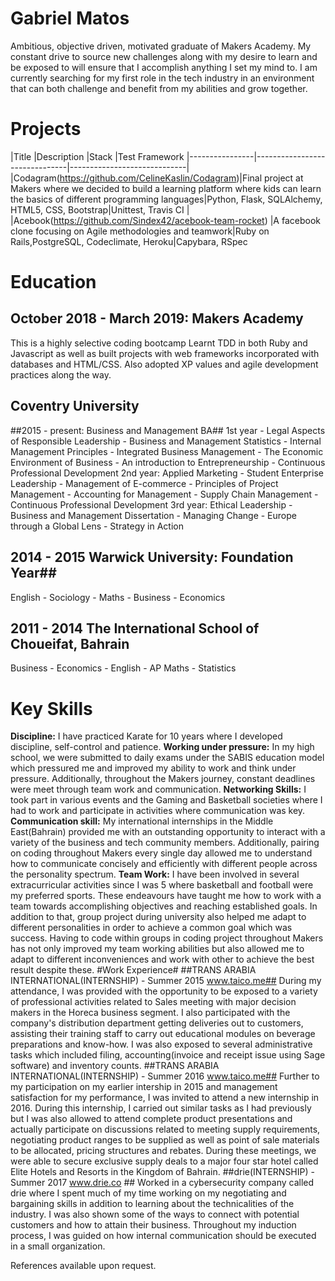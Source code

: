 # Gabriel Matos #
Ambitious, objective driven, motivated graduate of Makers Academy. My constant drive to source new challenges along with my desire to learn and be exposed to will ensure that I accomplish anything I set my mind to. I am currently searching for my first role in the tech industry in an environment that can both challenge and benefit from my abilities and grow together.

# Projects #
|Title                                             |Description                    |Stack                         |Test Framework
|----------------|-------------------------------|-----------------------------|
|Codagram(https://github.com/CelineKaslin/Codagram)|Final project at Makers where we decided to build a learning platform where kids can learn the basics of different programming languages|Python, Flask, SQLAlchemy, HTML5, CSS, Bootstrap|Unittest, Travis CI                |
|Acebook(https://github.com/Sindex42/acebook-team-rocket)         |A facebook clone focusing on Agile methodologies and teamwork|Ruby on Rails,PostgreSQL, Codeclimate, Heroku|Capybara, RSpec

# Education #
## October 2018 - March 2019: Makers Academy
This is a highly selective coding bootcamp
Learnt TDD in both Ruby and Javascript as well as built projects with web frameworks incorporated with databases and HTML/CSS. Also adopted XP values and agile development practices along the way.
## Coventry University ##
##2015 - present: Business and Management BA##
1st year - Legal Aspects of Responsible Leadership - Business and Management Statistics - Internal Management Principles - Integrated Business Management - The Economic Environment of Business - An introduction to Entrepreneurship - Continuous Professional Development
2nd year: Applied Marketing - Student Enterprise Leadership - Management of E-commerce - Principles of Project Management - Accounting for Management - Supply Chain Management - Continuous Professional Development
3rd year: Ethical Leadership - Business and Management Dissertation - Managing Change - Europe through a Global Lens - Strategy in Action
## 2014 - 2015 Warwick University: Foundation Year##
English - Sociology - Maths - Business - Economics
## 2011 - 2014 The International School of Choueifat, Bahrain ##
Business - Economics - English - AP Maths - Statistics
# Key Skills #
**Discipline:** I have practiced Karate for 10 years where I developed discipline, self-control and patience.
**Working under pressure:** In my high school, we were submitted to daily exams under the SABIS education model which pressured me and improved my ability to work and think under pressure. Additionally, throughout the Makers journey, constant deadlines were meet through team work and communication.
**Networking Skills:** I took part in various events and the Gaming and Basketball societies where I had to work and participate in activities where communication was key.
**Communication skill:** My international internships in the Middle East(Bahrain) provided me with an outstanding opportunity to interact with a variety of the business and tech community members.
Additionally, pairing on coding throughout Makers every single day allowed me to understand how to communicate concisely and efficiently with different people across the personality spectrum.
**Team Work:** I have been involved in several extracurricular activities since I was 5 where basketball and football were my preferred sports. These endeavours have taught me how to work with a team towards accomplishing objectives and reaching established goals. In addition to that, group project during university also helped me adapt to different personalities in order to achieve a common goal which was success.
Having to code within groups in coding project throughout Makers has not only improved my team working abilities but also allowed me to adapt to different inconveniences and work with other to achieve the best result despite these.
#Work Experience#
##TRANS ARABIA INTERNATIONAL(INTERNSHIP) - Summer 2015 www.taico.me##
During my attendance, I was provided with the opportunity to be exposed to a variety of professional activities related to Sales meeting with major decision makers in the Horeca business segment. I also participated with the company's distribution department getting deliveries out to customers, assisting their training staff to carry out educational modules on beverage preparations and know-how. I was also exposed to several administrative tasks which included filing, accounting(invoice and receipt issue using Sage software) and inventory counts.
##TRANS ARABIA INTERNATIONAL(INTERNSHIP) - Summer 2016 www.taico.me##
Further to my participation on my earlier intership in 2015 and management satisfaction for my performance, I was invited to attend a new internship in 2016.
During this internship, I carried out similar tasks as I had previously but I was also allowed to attend complete product presentations and actually participate on discussions related to meeting supply requirements, negotiating product ranges to be supplied as well as point of sale materials to be allocated, pricing structures and rebates. During these meetings, we were able to secure exclusive supply deals to a major four star hotel called Elite Hotels and Resorts in the Kingdom of Bahrain. 
##drie(INTERNSHIP) - Summer 2017 www.drie.co ##
Worked in a cybersecurity company called drie where I spent much of my time working on my negotiating and bargaining skills in addition to learning about the technicalities of the industry. I was also shown some of the ways to connect with potential customers and how to attain their business. Throughout my induction process, I was guided on how internal communication should be executed in a small organization.

References available upon request.
